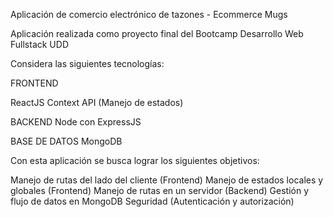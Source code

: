 Aplicación de comercio electrónico de tazones - Ecommerce Mugs

Aplicación realizada como proyecto final del Bootcamp Desarrollo Web Fullstack UDD

Considera las siguientes tecnologías:

FRONTEND

ReactJS
Context API (Manejo de estados)

BACKEND
Node con ExpressJS

BASE DE DATOS
MongoDB

Con esta aplicación se busca lograr los siguientes objetivos:

Manejo de rutas del lado del cliente (Frontend)
Manejo de estados locales y globales (Frontend)
Manejo de rutas en un servidor (Backend)
Gestión y flujo de datos en MongoDB
Seguridad (Autenticación y autorización)
